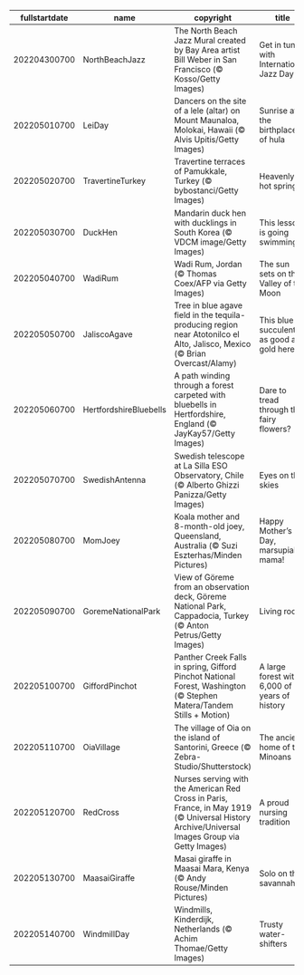 |fullstartdate|name|copyright|title|image|
|--|--|--|--|--|
202204300700|NorthBeachJazz|The North Beach Jazz Mural created by Bay Area artist Bill Weber in San Francisco (© Kosso/Getty Images)|Get in tune with International Jazz Day|![](/en-US/2022/05/202204300700NorthBeachJazz.jpg)|
202205010700|LeiDay|Dancers on the site of a lele (altar) on Mount Maunaloa, Molokai, Hawaii (© Alvis Upitis/Getty Images)|Sunrise at the birthplace of hula|![](/en-US/2022/05/202205010700LeiDay.jpg)|
202205020700|TravertineTurkey|Travertine terraces of Pamukkale, Turkey (© bybostanci/Getty Images)|Heavenly hot springs|![](/en-US/2022/05/202205020700TravertineTurkey.jpg)|
202205030700|DuckHen|Mandarin duck hen with ducklings in South Korea (© VDCM image/Getty Images)|This lesson is going swimmingly|![](/en-US/2022/05/202205030700DuckHen.jpg)|
202205040700|WadiRum|Wadi Rum, Jordan (© Thomas Coex/AFP via Getty Images)|The sun sets on the Valley of the Moon|![](/en-US/2022/05/202205040700WadiRum.jpg)|
202205050700|JaliscoAgave|Tree in blue agave field in the tequila-producing region near Atotonilco el Alto, Jalisco, Mexico (© Brian Overcast/Alamy)|This blue succulent is as good as gold here|![](/en-US/2022/05/202205050700JaliscoAgave.jpg)|
202205060700|HertfordshireBluebells|A path winding through a forest carpeted with bluebells in Hertfordshire, England (© JayKay57/Getty Images)|Dare to tread through the fairy flowers?|![](/en-US/2022/05/202205060700HertfordshireBluebells.jpg)|
202205070700|SwedishAntenna|Swedish telescope at La Silla ESO Observatory, Chile (© Alberto Ghizzi Panizza/Getty Images)|Eyes on the skies|![](/en-US/2022/05/202205070700SwedishAntenna.jpg)|
202205080700|MomJoey|Koala mother and 8-month-old joey, Queensland, Australia (© Suzi Eszterhas/Minden Pictures)|Happy Mother’s Day, marsupial mama!|![](/en-US/2022/05/202205080700MomJoey.jpg)|
202205090700|GoremeNationalPark|View of Göreme from an observation deck, Göreme National Park, Cappadocia, Turkey (© Anton Petrus/Getty Images)|Living rock|![](/en-US/2022/05/202205090700GoremeNationalPark.jpg)|
202205100700|GiffordPinchot|Panther Creek Falls in spring, Gifford Pinchot National Forest, Washington (© Stephen Matera/Tandem Stills + Motion)|A large forest with 6,000 of years of history|![](/en-US/2022/05/202205100700GiffordPinchot.jpg)|
202205110700|OiaVillage|The village of Oia on the island of Santorini, Greece (© Zebra-Studio/Shutterstock)|The ancient home of the Minoans|![](/en-US/2022/05/202205110700OiaVillage.jpg)|
202205120700|RedCross|Nurses serving with the American Red Cross in Paris, France, in May 1919 (© Universal History Archive/Universal Images Group via Getty Images)|A proud nursing tradition|![](/en-US/2022/05/202205120700RedCross.jpg)|
202205130700|MaasaiGiraffe|Masai giraffe in Maasai Mara, Kenya (© Andy Rouse/Minden Pictures)|Solo on the savannah|![](/en-US/2022/05/202205130700MaasaiGiraffe.jpg)|
202205140700|WindmillDay|Windmills, Kinderdijk, Netherlands (© Achim Thomae/Getty Images)|Trusty water-shifters|![](/en-US/2022/05/202205140700WindmillDay.jpg)|
